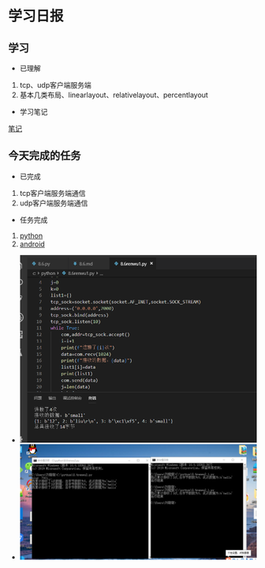 # 学习日报

## 学习

* 已理解
1. tcp、udp客户端服务端
2. 基本几类布局、linearlayout、relativelayout、percentlayout

* 学习笔记

[笔记](https://github.com/liutiantian1234/test3/blob/master/8.6.md)

## 今天完成的任务

* 已完成
1. tcp客户端服务端通信
2. udp客户端服务端通信


* 任务完成

1. [python](https://github.com/liutiantian1234/test3/tree/master/layout/8.6renwu)
2. [android](https://github.com/liutiantian1234/test3/tree/master/layout)
* ![](https://github.com/liutiantian1234/test3/blob/master/8.6renwu1.png)
* ![](https://github.com/liutiantian1234/test3/blob/master/8.6renwu2.png)

